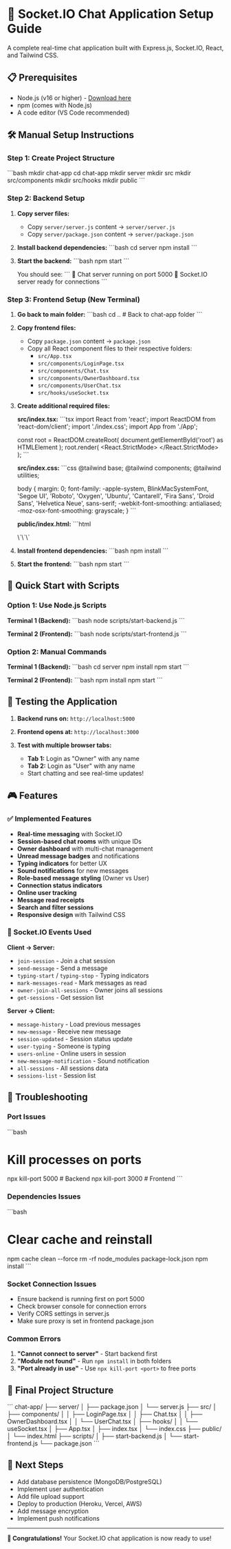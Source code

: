 # 🚀 Socket.IO Chat Application Setup Guide

A complete real-time chat application built with Express.js, Socket.IO, React, and Tailwind CSS.

## 📋 Prerequisites

- Node.js (v16 or higher) - [Download here](https://nodejs.org/)
- npm (comes with Node.js)
- A code editor (VS Code recommended)

## 🛠 Manual Setup Instructions

### Step 1: Create Project Structure

\`\`\`bash
mkdir chat-app
cd chat-app
mkdir server
mkdir src
mkdir src/components
mkdir src/hooks
mkdir public
\`\`\`

### Step 2: Backend Setup

1. **Copy server files:**
   - Copy `server/server.js` content → `server/server.js`
   - Copy `server/package.json` content → `server/package.json`

2. **Install backend dependencies:**
   \`\`\`bash
   cd server
   npm install
   \`\`\`

3. **Start the backend:**
   \`\`\`bash
   npm start
   \`\`\`
   
   You should see:
   \`\`\`
   🚀 Chat server running on port 5000
   📡 Socket.IO server ready for connections
   \`\`\`

### Step 3: Frontend Setup (New Terminal)

1. **Go back to main folder:**
   \`\`\`bash
   cd ..  # Back to chat-app folder
   \`\`\`

2. **Copy frontend files:**
   - Copy `package.json` content → `package.json`
   - Copy all React component files to their respective folders:
     - `src/App.tsx`
     - `src/components/LoginPage.tsx`
     - `src/components/Chat.tsx`
     - `src/components/OwnerDashboard.tsx`
     - `src/components/UserChat.tsx`
     - `src/hooks/useSocket.tsx`

3. **Create additional required files:**

   **src/index.tsx:**
   \`\`\`tsx
   import React from 'react';
   import ReactDOM from 'react-dom/client';
   import './index.css';
   import App from './App';

   const root = ReactDOM.createRoot(
     document.getElementById('root') as HTMLElement
   );
   root.render(
     <React.StrictMode>
       <App />
     </React.StrictMode>
   );
   \`\`\`

   **src/index.css:**
   \`\`\`css
   @tailwind base;
   @tailwind components;
   @tailwind utilities;

   body {
     margin: 0;
     font-family: -apple-system, BlinkMacSystemFont, 'Segoe UI', 'Roboto', 'Oxygen',
       'Ubuntu', 'Cantarell', 'Fira Sans', 'Droid Sans', 'Helvetica Neue',
       sans-serif;
     -webkit-font-smoothing: antialiased;
     -moz-osx-font-smoothing: grayscale;
   }
   \`\`\`

   **public/index.html:**
   \`\`\`html
   <!DOCTYPE html>
   <html lang="en">
     <head>
       <meta charset="utf-8" />
       <meta name="viewport" content="width=device-width, initial-scale=1" />
       <title>Socket.IO Chat App</title>
       <script src="https://cdn.tailwindcss.com"></script>
     </head>
     <body>
       <div id="root"></div>
     </body>
   </html>
   \`\`\`

4. **Install frontend dependencies:**
   \`\`\`bash
   npm install
   \`\`\`

5. **Start the frontend:**
   \`\`\`bash
   npm start
   \`\`\`

## 🎯 Quick Start with Scripts

### Option 1: Use Node.js Scripts

**Terminal 1 (Backend):**
\`\`\`bash
node scripts/start-backend.js
\`\`\`

**Terminal 2 (Frontend):**
\`\`\`bash
node scripts/start-frontend.js
\`\`\`

### Option 2: Manual Commands

**Terminal 1 (Backend):**
\`\`\`bash
cd server
npm install
npm start
\`\`\`

**Terminal 2 (Frontend):**
\`\`\`bash
npm install
npm start
\`\`\`

## 🧪 Testing the Application

1. **Backend runs on:** `http://localhost:5000`
2. **Frontend opens at:** `http://localhost:3000`

3. **Test with multiple browser tabs:**
   - **Tab 1:** Login as "Owner" with any name
   - **Tab 2:** Login as "User" with any name
   - Start chatting and see real-time updates!

## 🎮 Features

### ✅ Implemented Features
- **Real-time messaging** with Socket.IO
- **Session-based chat rooms** with unique IDs
- **Owner dashboard** with multi-chat management
- **Unread message badges** and notifications
- **Typing indicators** for better UX
- **Sound notifications** for new messages
- **Role-based message styling** (Owner vs User)
- **Connection status indicators**
- **Online user tracking**
- **Message read receipts**
- **Search and filter sessions**
- **Responsive design** with Tailwind CSS

### 🔧 Socket.IO Events Used

**Client → Server:**
- `join-session` - Join a chat session
- `send-message` - Send a message
- `typing-start` / `typing-stop` - Typing indicators
- `mark-messages-read` - Mark messages as read
- `owner-join-all-sessions` - Owner joins all sessions
- `get-sessions` - Get session list

**Server → Client:**
- `message-history` - Load previous messages
- `new-message` - Receive new message
- `session-updated` - Session status update
- `user-typing` - Someone is typing
- `users-online` - Online users in session
- `new-message-notification` - Sound notification
- `all-sessions` - All sessions data
- `sessions-list` - Session list

## 🐛 Troubleshooting

### Port Issues
\`\`\`bash
# Kill processes on ports
npx kill-port 5000  # Backend
npx kill-port 3000  # Frontend
\`\`\`

### Dependencies Issues
\`\`\`bash
# Clear cache and reinstall
npm cache clean --force
rm -rf node_modules package-lock.json
npm install
\`\`\`

### Socket Connection Issues
- Ensure backend is running first on port 5000
- Check browser console for connection errors
- Verify CORS settings in server.js
- Make sure proxy is set in frontend package.json

### Common Errors
1. **"Cannot connect to server"** - Start backend first
2. **"Module not found"** - Run `npm install` in both folders
3. **"Port already in use"** - Use `npx kill-port <port>` to free ports

## 📁 Final Project Structure

\`\`\`
chat-app/
├── server/
│   ├── package.json
│   └── server.js
├── src/
│   ├── components/
│   │   ├── LoginPage.tsx
│   │   ├── Chat.tsx
│   │   ├── OwnerDashboard.tsx
│   │   └── UserChat.tsx
│   ├── hooks/
│   │   └── useSocket.tsx
│   ├── App.tsx
│   ├── index.tsx
│   └── index.css
├── public/
│   └── index.html
├── scripts/
│   ├── start-backend.js
│   └── start-frontend.js
└── package.json
\`\`\`

## 🚀 Next Steps

- Add database persistence (MongoDB/PostgreSQL)
- Implement user authentication
- Add file upload support
- Deploy to production (Heroku, Vercel, AWS)
- Add message encryption
- Implement push notifications

---

**🎉 Congratulations!** Your Socket.IO chat application is now ready to use!
